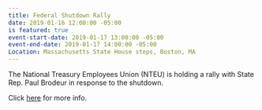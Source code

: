 ```yaml
---
title: Federal Shutdown Rally
date: 2019-01-16 12:00:00 -05:00
is featured: true
event-start-date: 2019-01-17 13:00:00 -05:00
event-end-date: 2019-01-17 14:00:00 -05:00
Location: Massachusetts State House steps, Boston, MA
---
```


The National Treasury Employees Union (NTEU) is holding a rally with State Rep. Paul Brodeur in response to the shutdown.

Click [here](https://www.massaflcio.org/calendar/federal-shutdown-rally) for more info.